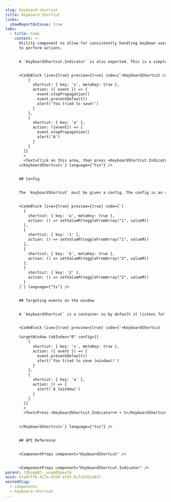 ```yaml
---
slug: keyboard-shortcut
title: Keyboard Shortcut
links:
  showReportAnIssue: true
tabs:
  - title: Code
    content: >-
      Utility component to allow for consistently handling keyDown user events
      to perform actions.


      A `KeyboardShortcut.Indicator` is also exported. This is a simple styled `<Text as="kbd" />` element but the goal is to maintain consistency across uses.


      <CodeBlock live={true} preview={true} code={`<KeyboardShortcut css={{ width: '100%', maxWidth: '100%', background: '$grey700', color: 'white', p: '$4' }} tabIndex="0" config={[
          {
            shortcut: { key: 's', metaKey: true },
            action: ({ event }) => {
              event.stopPropagation()
              event.preventDefault()
              alert('You tried to save!')
            }
          },
          {
            shortcut: { key: 'a' },
            action: ({event}) => {
              event.stopPropagation()
              alert('A')
            }
          }
        ]}
        >
        <Text>Click on this area, then press <KeyboardShortcut.Indicator>⌘ + S</KeyboardShortcut.Indicator> to save </Text>
      </KeyboardShortcut>`} language={"tsx"} />


      ## Config


      The `KeyboardShortcut` must be given a config. The config is an array of objects including a `shortcut`, which is a partial `KeyboardEvent` to match on and an `action`, which is the function to call when a `KeyboardEvent` is matched.


      <CodeBlock live={true} preview={true} code={`[
        {
          shortcut: { key: 'a', metaKey: true },
          action: () => setValueM(toggleFromArray("1", valueM))
        },
        {
          shortcut: { key: '1' },
          action: () => setValueM(toggleFromArray("1", valueM))
        },
        {
          shortcut: { key: 'b', metaKey: true },
          action: () => setValueM(toggleFromArray("2", valueM))
        },
        {
          shortcut: { key: '2' },
          action: () => setValueM(toggleFromArray("2", valueM))
        }
      ]`} language={"ts"} />


      ## Targeting events on the window


      A `KeyboardShortcut` is a container so by default it listens for key events within itself. To listen on events on the window, use the `targetWindow` prop. 


      <CodeBlock live={true} preview={true} code={`<KeyboardShortcut 

      targetWindow tabIndex="0" config={[
          {
            shortcut: { key: 's', metaKey: true },
            action: ({ event }) => {
              event.preventDefault()
              alert('You tried to save (window)!')
            }
          },
          {
            shortcut: { key: 'a' },
            action: () => {
              alert('A (window)')
            }
          }
        ]}
        >
        <Text>Press <KeyboardShortcut.Indicator>⌘ + S</KeyboardShortcut.Indicator> to save (anywhere on the window)</Text> 

        
      </KeyboardShortcut>`} language={"tsx"} />


      ## API Reference


      <ComponentProps component="KeyboardShortcut" />


      <ComponentProps component="KeyboardShortcut.Indicator" />
parent: J3bsmpB7-_uuqm05peuTA
uuid: b7a97ff6-417a-4258-bf43-8cfa5362a81f
nestedSlug:
  - components
  - keyboard-shortcut
---
```

